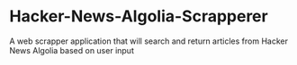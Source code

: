 # Hacker-News-Algolia-Scrapperer
A web scrapper application that will search and return articles from Hacker News Algolia based on user input
